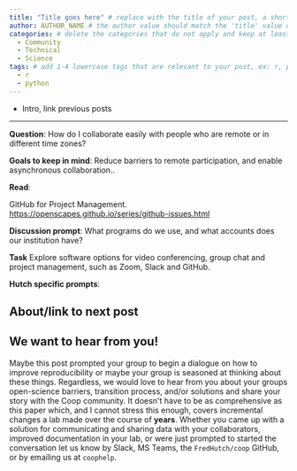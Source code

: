 ```yaml
---
title: "Title goes here" # replace with the title of your post, a short catchy description to entice readers
author: AUTHOR_NAME # the author value should match the 'title' value of your contributor file located here /gh-pages/_contributors. If you do not have a contributor file, please feel free to make one or contact one of our team members to assist you.
categories: # delete the categories that do not apply and keep at least one
  - Community
  - Technical
  - Science
tags: # add 1-4 lowercase tags that are relevant to your post, ex: r, python, genomics, workflows
  - r
  - python
---
```


- Intro, link previous posts

---

**Question**:  How do I collaborate easily with people who are remote or in different time zones?

**Goals to keep in mind**: Reduce barriers to remote participation, and enable asynchronous collaboration..

**Read**: 

GitHub for Project Management.
https://openscapes.github.io/series/github-issues.html

**Discussion prompt**: What programs do we use, and what accounts does our institution have?

**Task** Explore software options for video conferencing, group chat and project management, such as Zoom, Slack and GitHub.

**Hutch specific prompts**:

## About/link to next post


## We want to hear from you!

Maybe this post prompted your group to begin a dialogue on how to improve reproducibility or maybe your group is seasoned at thinking about these things. Regardless, we would love to hear from you about your groups open-science barriers, transition process, and/or solutions and share your story with the Coop community. It doesn't have to be as comprehensive as this paper which, and I cannot stress this enough, covers incremental changes a lab made over the course of **years**. Whether you came up with a solution for communicating and sharing data with your collaborators, improved documentation in your lab, or were just prompted to started the conversation let us know by Slack, MS Teams, the `FredHutch/coop` GitHub, or by emailing us at `coophelp`.
